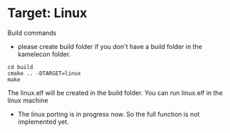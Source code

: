 Target: Linux
=============

Build commands
* please create build folder if you don't have a build folder in the kamelecon folder.
```
cd build
cmake .. -DTARGET=linux
make
```
The linux.elf will be created in the build folder.
You can run linux.elf in the linux machine

* The linux porting is in progress now. So the full function is not implemented yet.
